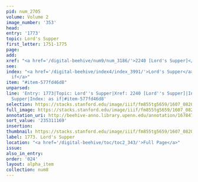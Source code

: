 ```yaml
---
pid: num_2705
volume: Volume 2
image_number: '353'
head:
entry: '1773'
topic: Lord's Supper
first_letter: 1751-1775
page:
add:
xref: "<a href='/digital-beehive/num9/num_3186/'>2240 [Lord's Supper]</a>"
see:
index: "<a href='/digital-beehive/index4/index_3991/'>Lord's Supper</a>|<a href='/digital-beehive/index1/index_0218/'>as
  if</a>"
item: "#item-577fd46d8"
unparsed:
line: 'Entry: 1773|Topic: Lord''s Supper|Xref: 2240 [Lord''s Supper]|Index: Lord''s
  Supper|Index: as if|#item-577fd46d8'
selection: https://stacks.stanford.edu/image/iiif/fm855tg5659/1607_0820/331,1169,2836,604/full/0/default.jpg
full_image: https://stacks.stanford.edu/image/iiif/fm855tg5659/1607_0820/full/full/0/default.jpg
annotation_uri: http://beehive-anno.library.upenn.edu/annotation/1678471353920
sort_value: '235311169'
insertion:
thumbnail: https://stacks.stanford.edu/image/iiif/fm855tg5659/1607_0820/331,1169,600,180/250,/0/default.jpg
label: 1773. Lord's Supper
location: "<a href='/digital-beehive/toc/toc2_343/'>Full Page</a>"
issue:
also_in_entry:
order: '024'
layout: alpha_item
collection: num8
---
```

